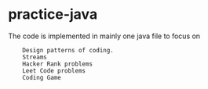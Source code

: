 # practice-java
The code is implemented in mainly one java file to focus on 
		
		Design patterns of coding.
		Streams
		Hacker Rank problems
		Leet Code problems
		Coding Game